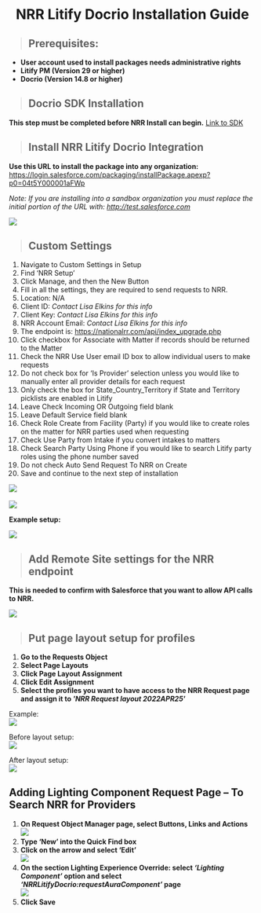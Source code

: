  <center><h1> NRR Litify Docrio Installation Guide </h1></center>

> <h2> Prerequisites: </h2>

-   **User account used to install packages needs administrative rights**
-   **Litify PM (Version 29 or higher)**
-   **Docrio (Version 14.8 or higher)**

> <h2> Docrio SDK Installation  </h2>

**This step must be completed before NRR Install can begin.** <a href='http://develop.nationalrr.com/#/docrio_sdk'>Link to SDK</a>

> <h2> Install NRR Litify Docrio Integration </h2>

**Use this URL to install the package into any organization:** https://login.salesforce.com/packaging/installPackage.apexp?p0=04t5Y000001aFWp

_Note: If you are installing into a sandbox organization you must replace the initial portion of the URL with: http://test.salesforce.com_

  <img src='/images/docrio_installation/NRR Docrio 1.jpg'>

> <h2> Custom Settings </h2>

1.  Navigate to Custom Settings in Setup
2.  Find ‘NRR Setup’
3.  Click Manage, and then the New Button
4.  Fill in all the settings, they are required to send requests to NRR.
5.  Location: N/A
6.  Client ID: _Contact Lisa Elkins for this info_
7.  Client Key: _Contact Lisa Elkins for this info_
8.  NRR Account Email: _Contact Lisa Elkins for this info_
9.  The endpoint is: https://nationalrr.com/api/index_upgrade.php
10. Click checkbox for Associate with Matter if records should be returned to the Matter
11. Check the NRR Use User email ID box to allow individual users to make requests
12. Do not check box for ‘Is Provider’ selection unless you would like to manually enter all provider details for each request
13. Only check the box for State_Country_Territory if State and Territory picklists are enabled in Litify
14. Leave Check Incoming OR Outgoing field blank
15. Leave Default Service field blank
16. Check Role Create from Facility (Party) if you would like to create roles on the matter for NRR parties used when requesting
17. Check Use Party from Intake if you convert intakes to matters
18. Check Search Party Using Phone if you would like to search Litify party roles using the phone number saved
19. Do not check Auto Send Request To NRR on Create
20. Save and continue to the next step of installation

<img src='/images/docrio_installation/Custom Settings 1.jpg'>
<br>
<br>
<img src='/images/docrio_installation/Custom Settings 2.jpg'>

**Example setup:**

<img src='/images/docrio_installation/Custom Settings 3.jpg'>

> <h2> Add Remote Site settings for the NRR endpoint </h2>

**This is needed to confirm with Salesforce that you want to allow API calls to NRR.**

<img src='/images/docrio_installation/Remote Site Settings 1.jpg'>

> <h2> Put page layout setup for profiles </h2>

1. **Go to the Requests Object**
2. **Select Page Layouts**
3. **Click Page Layout Assignment**
4. **Click Edit Assignment**
5. **Select the profiles you want to have access to the NRR Request page and assign it to _'NRR Request layout 2022APR25'_**

Example:
<br>
<img src='/images/docrio_installation/Page Layout 1.jpg'>

Before layout setup:
<br>
<img src='/images/docrio_installation/Page Layout 2.jpg'>

After layout setup:
<br>
<img src='/images/docrio_installation/Page Layout 3.jpg'>

<h2> Adding Lighting Component Request Page – To Search NRR for Providers </h2>

1. **On Request Object Manager page, select Buttons, Links and Actions**
   <br>
   <img src='/images/docrio_installation/Lighting Component 1.jpg'>
2. **Type ‘New’ into the Quick Find box**
   <br>
3. **Click on the arrow and select ‘Edit’**
   <br>
   <img src='/images/docrio_installation/Lighting Component 2.jpg'>
4. **On the section Lighting Experience Override: select _‘Lighting Component’_ option and select _‘NRRLitifyDocrio:requestAuraComponent’_ page**
   <br>
   <img src='/images/docrio_installation/Lighting Component 3.jpg'>
5. **Click Save**
